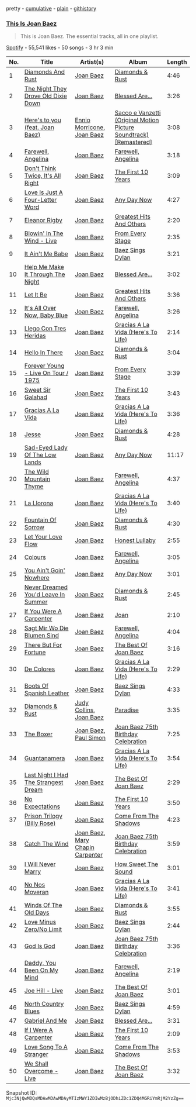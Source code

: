 pretty - [cumulative](/playlists/cumulative/37i9dQZF1DZ06evO0V2kc4.md) - [plain](/playlists/plain/37i9dQZF1DZ06evO0V2kc4) - [githistory](https://github.githistory.xyz/mackorone/spotify-playlist-archive/blob/main/playlists/plain/37i9dQZF1DZ06evO0V2kc4)

### [This Is Joan Baez](https://open.spotify.com/playlist/37i9dQZF1DZ06evO0V2kc4)

> This is Joan Baez\. The essential tracks, all in one playlist.

[Spotify](https://open.spotify.com/user/spotify) - 55,541 likes - 50 songs - 3 hr 3 min

| No. | Title | Artist(s) | Album | Length |
|---|---|---|---|---|
| 1 | [Diamonds And Rust](https://open.spotify.com/track/4O0sGJdqpHMaWz7KoVd7tb) | [Joan Baez](https://open.spotify.com/artist/1EevBGfUh3RSQSGpluxgBm) | [Diamonds & Rust](https://open.spotify.com/album/3O9LYeSXXEypjdptHMghUg) | 4:46 |
| 2 | [The Night They Drove Old Dixie Down](https://open.spotify.com/track/0uHYplBhwLYey7f9qAmnSM) | [Joan Baez](https://open.spotify.com/artist/1EevBGfUh3RSQSGpluxgBm) | [Blessed Are...](https://open.spotify.com/album/7q86S3pRwfE5sWVWa8x1ye) | 3:26 |
| 3 | [Here's to you \(feat\. Joan Baez\)](https://open.spotify.com/track/0o7aA8TNb6zHreGzcDsSU1) | [Ennio Morricone](https://open.spotify.com/artist/1nIUhcKHnK6iyumRyoV68C), [Joan Baez](https://open.spotify.com/artist/1EevBGfUh3RSQSGpluxgBm) | [Sacco e Vanzetti \(Original Motion Picture Soundtrack\) \[Remastered\]](https://open.spotify.com/album/5Kh97XNvwMEk6hl4ZrOtKK) | 3:08 |
| 4 | [Farewell, Angelina](https://open.spotify.com/track/1rI0sMuAEeAOPihDEwPa3y) | [Joan Baez](https://open.spotify.com/artist/1EevBGfUh3RSQSGpluxgBm) | [Farewell, Angelina](https://open.spotify.com/album/0KWZmGhxNlNMOQgi4LPWun) | 3:18 |
| 5 | [Don't Think Twice, It's All Right](https://open.spotify.com/track/3ORn0rgu27z7hlnNgvYWse) | [Joan Baez](https://open.spotify.com/artist/1EevBGfUh3RSQSGpluxgBm) | [The First 10 Years](https://open.spotify.com/album/4r2BckN3R24ifqfXKUUbMn) | 3:09 |
| 6 | [Love Is Just A Four\-Letter Word](https://open.spotify.com/track/5NNSLOPIXs1rQE6hDNFS5e) | [Joan Baez](https://open.spotify.com/artist/1EevBGfUh3RSQSGpluxgBm) | [Any Day Now](https://open.spotify.com/album/4CRzOSYsOxwYVPIwMro4Fl) | 4:27 |
| 7 | [Eleanor Rigby](https://open.spotify.com/track/0EbFmS2uZycsxJfg6jvlrn) | [Joan Baez](https://open.spotify.com/artist/1EevBGfUh3RSQSGpluxgBm) | [Greatest Hits And Others](https://open.spotify.com/album/1ycddMO4m3ij8zGNIYVITj) | 2:20 |
| 8 | [Blowin' In The Wind \- Live](https://open.spotify.com/track/3Fd225w3GoHV26eYzEpbiR) | [Joan Baez](https://open.spotify.com/artist/1EevBGfUh3RSQSGpluxgBm) | [From Every Stage](https://open.spotify.com/album/2e5Zu2l6AT2VXTyPtREEkd) | 2:35 |
| 9 | [It Ain't Me Babe](https://open.spotify.com/track/2beBdwV1Y5PtWxDk1GgAZ6) | [Joan Baez](https://open.spotify.com/artist/1EevBGfUh3RSQSGpluxgBm) | [Baez Sings Dylan](https://open.spotify.com/album/5WfJY3Ke6v1ybgSoAnEdIG) | 3:21 |
| 10 | [Help Me Make It Through The Night](https://open.spotify.com/track/7I2pfu7qdqdS0SuLefaFe1) | [Joan Baez](https://open.spotify.com/artist/1EevBGfUh3RSQSGpluxgBm) | [Blessed Are...](https://open.spotify.com/album/7q86S3pRwfE5sWVWa8x1ye) | 3:02 |
| 11 | [Let It Be](https://open.spotify.com/track/4nzuujPepvK9gaUyxulAPT) | [Joan Baez](https://open.spotify.com/artist/1EevBGfUh3RSQSGpluxgBm) | [Greatest Hits And Others](https://open.spotify.com/album/1ycddMO4m3ij8zGNIYVITj) | 3:36 |
| 12 | [It's All Over Now, Baby Blue](https://open.spotify.com/track/7kFN6oceID4DUi29EjIYmi) | [Joan Baez](https://open.spotify.com/artist/1EevBGfUh3RSQSGpluxgBm) | [Farewell, Angelina](https://open.spotify.com/album/0KWZmGhxNlNMOQgi4LPWun) | 3:26 |
| 13 | [Llego Con Tres Heridas](https://open.spotify.com/track/1QxEVZb7xDlAOmc0hPs2L7) | [Joan Baez](https://open.spotify.com/artist/1EevBGfUh3RSQSGpluxgBm) | [Gracias A La Vida \(Here's To Life\)](https://open.spotify.com/album/6h8pQTs3EOI20ITEA1xZy7) | 2:14 |
| 14 | [Hello In There](https://open.spotify.com/track/5T0sb6FbmtLkOkAW08Wfqs) | [Joan Baez](https://open.spotify.com/artist/1EevBGfUh3RSQSGpluxgBm) | [Diamonds & Rust](https://open.spotify.com/album/3O9LYeSXXEypjdptHMghUg) | 3:04 |
| 15 | [Forever Young \- Live On Tour / 1975](https://open.spotify.com/track/5y6ZSk8B59M17VLCeSjdOy) | [Joan Baez](https://open.spotify.com/artist/1EevBGfUh3RSQSGpluxgBm) | [From Every Stage](https://open.spotify.com/album/2e5Zu2l6AT2VXTyPtREEkd) | 3:39 |
| 16 | [Sweet Sir Galahad](https://open.spotify.com/track/0wVsSz391qR4eORwDy3Xvg) | [Joan Baez](https://open.spotify.com/artist/1EevBGfUh3RSQSGpluxgBm) | [The First 10 Years](https://open.spotify.com/album/4r2BckN3R24ifqfXKUUbMn) | 3:43 |
| 17 | [Gracias A La Vida](https://open.spotify.com/track/438DhujK6gJ3nlWj5QoNsx) | [Joan Baez](https://open.spotify.com/artist/1EevBGfUh3RSQSGpluxgBm) | [Gracias A La Vida \(Here's To Life\)](https://open.spotify.com/album/6h8pQTs3EOI20ITEA1xZy7) | 3:36 |
| 18 | [Jesse](https://open.spotify.com/track/4jZ6cogfz7DCQNGzJhojp4) | [Joan Baez](https://open.spotify.com/artist/1EevBGfUh3RSQSGpluxgBm) | [Diamonds & Rust](https://open.spotify.com/album/3O9LYeSXXEypjdptHMghUg) | 4:28 |
| 19 | [Sad\-Eyed Lady Of The Low Lands](https://open.spotify.com/track/6B9Y454zvW0ThTRzeIdhng) | [Joan Baez](https://open.spotify.com/artist/1EevBGfUh3RSQSGpluxgBm) | [Any Day Now](https://open.spotify.com/album/4CRzOSYsOxwYVPIwMro4Fl) | 11:17 |
| 20 | [The Wild Mountain Thyme](https://open.spotify.com/track/6t5Z3MLqcNu471STaCpGPj) | [Joan Baez](https://open.spotify.com/artist/1EevBGfUh3RSQSGpluxgBm) | [Farewell, Angelina](https://open.spotify.com/album/0KWZmGhxNlNMOQgi4LPWun) | 4:37 |
| 21 | [La Llorona](https://open.spotify.com/track/5EijyYI9dRYEaRH1deJXOp) | [Joan Baez](https://open.spotify.com/artist/1EevBGfUh3RSQSGpluxgBm) | [Gracias A La Vida \(Here's To Life\)](https://open.spotify.com/album/6h8pQTs3EOI20ITEA1xZy7) | 3:40 |
| 22 | [Fountain Of Sorrow](https://open.spotify.com/track/7Epjhq046YB3Sjjtz9nx0J) | [Joan Baez](https://open.spotify.com/artist/1EevBGfUh3RSQSGpluxgBm) | [Diamonds & Rust](https://open.spotify.com/album/3O9LYeSXXEypjdptHMghUg) | 4:30 |
| 23 | [Let Your Love Flow](https://open.spotify.com/track/4JJl5T6nQlSiN7rbYPQIJ0) | [Joan Baez](https://open.spotify.com/artist/1EevBGfUh3RSQSGpluxgBm) | [Honest Lullaby](https://open.spotify.com/album/3o4lNwGYID49P7xTQoBcYd) | 2:55 |
| 24 | [Colours](https://open.spotify.com/track/5RbUDT4ZWJZTRVRcfAbV0J) | [Joan Baez](https://open.spotify.com/artist/1EevBGfUh3RSQSGpluxgBm) | [Farewell, Angelina](https://open.spotify.com/album/0KWZmGhxNlNMOQgi4LPWun) | 3:05 |
| 25 | [You Ain't Goin' Nowhere](https://open.spotify.com/track/4ymMPQZeWVaDtpjPWC4gdX) | [Joan Baez](https://open.spotify.com/artist/1EevBGfUh3RSQSGpluxgBm) | [Any Day Now](https://open.spotify.com/album/4CRzOSYsOxwYVPIwMro4Fl) | 3:01 |
| 26 | [Never Dreamed You'd Leave In Summer](https://open.spotify.com/track/5vxEs5O73vhgijogIFxRSN) | [Joan Baez](https://open.spotify.com/artist/1EevBGfUh3RSQSGpluxgBm) | [Diamonds & Rust](https://open.spotify.com/album/3O9LYeSXXEypjdptHMghUg) | 2:45 |
| 27 | [If You Were A Carpenter](https://open.spotify.com/track/54r96rfihIM6TXasz0mYxL) | [Joan Baez](https://open.spotify.com/artist/1EevBGfUh3RSQSGpluxgBm) | [Joan](https://open.spotify.com/album/7MHKK9mfQGgNOF3BXOvcUD) | 2:10 |
| 28 | [Sagt Mir Wo Die Blumen Sind](https://open.spotify.com/track/7azEbwOXh4ylBBLjYnEwRZ) | [Joan Baez](https://open.spotify.com/artist/1EevBGfUh3RSQSGpluxgBm) | [Farewell, Angelina](https://open.spotify.com/album/0KWZmGhxNlNMOQgi4LPWun) | 4:04 |
| 29 | [There But For Fortune](https://open.spotify.com/track/7qY7QChY4O2D3QhwgvNx8R) | [Joan Baez](https://open.spotify.com/artist/1EevBGfUh3RSQSGpluxgBm) | [The Best Of Joan Baez](https://open.spotify.com/album/5WIWeBvI15frohPWZog6RY) | 3:16 |
| 30 | [De Colores](https://open.spotify.com/track/78I82909V5pLKRmRfKiGAG) | [Joan Baez](https://open.spotify.com/artist/1EevBGfUh3RSQSGpluxgBm) | [Gracias A La Vida \(Here's To Life\)](https://open.spotify.com/album/6h8pQTs3EOI20ITEA1xZy7) | 2:29 |
| 31 | [Boots Of Spanish Leather](https://open.spotify.com/track/25XW58aLYsUZeANkXhvO7P) | [Joan Baez](https://open.spotify.com/artist/1EevBGfUh3RSQSGpluxgBm) | [Baez Sings Dylan](https://open.spotify.com/album/5WfJY3Ke6v1ybgSoAnEdIG) | 4:33 |
| 32 | [Diamonds & Rust](https://open.spotify.com/track/3mq4d0XatVGY7vOMIhUBEz) | [Judy Collins](https://open.spotify.com/artist/5yzE49FicYiSxN61oaxkNn), [Joan Baez](https://open.spotify.com/artist/1EevBGfUh3RSQSGpluxgBm) | [Paradise](https://open.spotify.com/album/2fm8pHor9hd3t6szmNZv1x) | 3:35 |
| 33 | [The Boxer](https://open.spotify.com/track/2wdvaWg7mqmLUDVYLOrKVJ) | [Joan Baez](https://open.spotify.com/artist/1EevBGfUh3RSQSGpluxgBm), [Paul Simon](https://open.spotify.com/artist/2CvCyf1gEVhI0mX6aFXmVI) | [Joan Baez 75th Birthday Celebration](https://open.spotify.com/album/5kvie06FINHgDDv7wfZ3hl) | 7:25 |
| 34 | [Guantanamera](https://open.spotify.com/track/6cef8uDKAs49T2SCwwxQ1t) | [Joan Baez](https://open.spotify.com/artist/1EevBGfUh3RSQSGpluxgBm) | [Gracias A La Vida \(Here's To Life\)](https://open.spotify.com/album/6h8pQTs3EOI20ITEA1xZy7) | 3:54 |
| 35 | [Last Night I Had The Strangest Dream](https://open.spotify.com/track/5aLno9zzsZyQI0bEIYOwk1) | [Joan Baez](https://open.spotify.com/artist/1EevBGfUh3RSQSGpluxgBm) | [The Best Of Joan Baez](https://open.spotify.com/album/5WIWeBvI15frohPWZog6RY) | 2:29 |
| 36 | [No Expectations](https://open.spotify.com/track/3bWxltjraNlnSdX4bpEkPm) | [Joan Baez](https://open.spotify.com/artist/1EevBGfUh3RSQSGpluxgBm) | [The First 10 Years](https://open.spotify.com/album/4r2BckN3R24ifqfXKUUbMn) | 3:50 |
| 37 | [Prison Trilogy \(Billy Rose\)](https://open.spotify.com/track/09dGiyUBUGQBV0I6uH0sDY) | [Joan Baez](https://open.spotify.com/artist/1EevBGfUh3RSQSGpluxgBm) | [Come From The Shadows](https://open.spotify.com/album/4WFbML0LdLr3b0u6rxn8Hw) | 4:23 |
| 38 | [Catch The Wind](https://open.spotify.com/track/4tZICB8neer87JfvyEMl5d) | [Joan Baez](https://open.spotify.com/artist/1EevBGfUh3RSQSGpluxgBm), [Mary Chapin Carpenter](https://open.spotify.com/artist/0qAmeOULjwn04k6jMMeDyr) | [Joan Baez 75th Birthday Celebration](https://open.spotify.com/album/5kvie06FINHgDDv7wfZ3hl) | 3:59 |
| 39 | [I Will Never Marry](https://open.spotify.com/track/37BVqKwNNBIE0HIaGUrgvC) | [Joan Baez](https://open.spotify.com/artist/1EevBGfUh3RSQSGpluxgBm) | [How Sweet The Sound](https://open.spotify.com/album/0yd4yXz2KHDtb9BuZWG2qR) | 3:01 |
| 40 | [No Nos Moveran](https://open.spotify.com/track/2lAgIXk4uz8VRpUEevxDxO) | [Joan Baez](https://open.spotify.com/artist/1EevBGfUh3RSQSGpluxgBm) | [Gracias A La Vida \(Here's To Life\)](https://open.spotify.com/album/6h8pQTs3EOI20ITEA1xZy7) | 3:41 |
| 41 | [Winds Of The Old Days](https://open.spotify.com/track/68bDt56iZFYpszQC8o4Z4v) | [Joan Baez](https://open.spotify.com/artist/1EevBGfUh3RSQSGpluxgBm) | [Diamonds & Rust](https://open.spotify.com/album/3O9LYeSXXEypjdptHMghUg) | 3:55 |
| 42 | [Love Minus Zero/No Limit](https://open.spotify.com/track/0qH1dPZj1eSnU6nCUZF9VD) | [Joan Baez](https://open.spotify.com/artist/1EevBGfUh3RSQSGpluxgBm) | [Baez Sings Dylan](https://open.spotify.com/album/5WfJY3Ke6v1ybgSoAnEdIG) | 2:44 |
| 43 | [God Is God](https://open.spotify.com/track/1l8Adf2L6CiKmLNH9JuTLz) | [Joan Baez](https://open.spotify.com/artist/1EevBGfUh3RSQSGpluxgBm) | [Joan Baez 75th Birthday Celebration](https://open.spotify.com/album/5kvie06FINHgDDv7wfZ3hl) | 3:36 |
| 44 | [Daddy, You Been On My Mind](https://open.spotify.com/track/1M20O2xfTLnrLtURrbZsAM) | [Joan Baez](https://open.spotify.com/artist/1EevBGfUh3RSQSGpluxgBm) | [Farewell, Angelina](https://open.spotify.com/album/0KWZmGhxNlNMOQgi4LPWun) | 2:19 |
| 45 | [Joe Hill \- Live](https://open.spotify.com/track/7i6UrbfRiRaR6L7eDdEARY) | [Joan Baez](https://open.spotify.com/artist/1EevBGfUh3RSQSGpluxgBm) | [The Best Of Joan Baez](https://open.spotify.com/album/5WIWeBvI15frohPWZog6RY) | 3:01 |
| 46 | [North Country Blues](https://open.spotify.com/track/3eoVxC9JXC79Ess36UJRwL) | [Joan Baez](https://open.spotify.com/artist/1EevBGfUh3RSQSGpluxgBm) | [Baez Sings Dylan](https://open.spotify.com/album/5WfJY3Ke6v1ybgSoAnEdIG) | 4:59 |
| 47 | [Gabriel And Me](https://open.spotify.com/track/0Ct4eTeTYKYsCHCaz8Whel) | [Joan Baez](https://open.spotify.com/artist/1EevBGfUh3RSQSGpluxgBm) | [Blessed Are...](https://open.spotify.com/album/7q86S3pRwfE5sWVWa8x1ye) | 3:31 |
| 48 | [If I Were A Carpenter](https://open.spotify.com/track/1GdVGSqGRybjqeHhHhQcPa) | [Joan Baez](https://open.spotify.com/artist/1EevBGfUh3RSQSGpluxgBm) | [The First 10 Years](https://open.spotify.com/album/4r2BckN3R24ifqfXKUUbMn) | 2:09 |
| 49 | [Love Song To A Stranger](https://open.spotify.com/track/29tEUK8T1WPH0jR5CHC3rf) | [Joan Baez](https://open.spotify.com/artist/1EevBGfUh3RSQSGpluxgBm) | [Come From The Shadows](https://open.spotify.com/album/4WFbML0LdLr3b0u6rxn8Hw) | 3:53 |
| 50 | [We Shall Overcome \- Live](https://open.spotify.com/track/3lM2es3TbqmWjOGAx35fyh) | [Joan Baez](https://open.spotify.com/artist/1EevBGfUh3RSQSGpluxgBm) | [The Best Of Joan Baez](https://open.spotify.com/album/5WIWeBvI15frohPWZog6RY) | 3:32 |

Snapshot ID: `Mjc3NjQwMDQsMDAwMDAwMDAyMTIzMWY1ZDIwMzBjODhiZDc1ZDQ4MGRiYmRjM2YzZg==`
